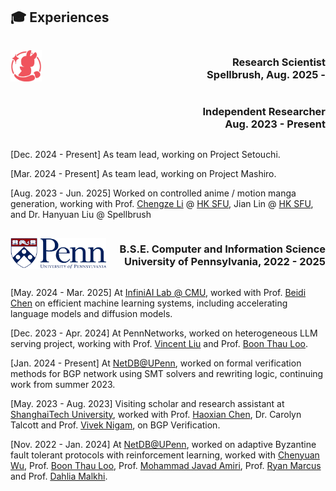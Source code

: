 ## 🎓 Experiences

<div style="display: flex; justify-content: space-between; align-items: center;">
  <img src="images/spellbrush.webp" style="height: 50px;">
  <div style="text-align: right;">
    <h3>Research Scientist<br>Spellbrush, Aug. 2025 -</h3>
  </div>
</div>

<div style="display: flex; justify-content: space-between; align-items: center;">
  <img src="" style="height: 50px;">
  <div style="text-align: right;">
    <h3>Independent Researcher<br>Aug. 2023 - Present</h3>
  </div>
</div>

[Dec. 2024 - Present] As team lead, working on Project Setouchi.

[Mar. 2024 - Present] As team lead, working on Project Mashiro.

[Aug. 2023 - Jun. 2025] Worked on controlled anime / motion manga generation, working with Prof. [Chengze Li](https://moeka.me/) @ [HK SFU](https://www.sfu.edu.hk/en/), Jian Lin @ [HK SFU](https://www.sfu.edu.hk/en/), and Dr. Hanyuan Liu @ Spellbrush

<div style="display: flex; justify-content: space-between; align-items: center;">
  <img src="images/upenn.png" style="height: 50px;">
  <div style="text-align: right;">
    <h3>B.S.E. Computer and Information Science<br>University of Pennsylvania, 2022 - 2025</h3>
  </div>
</div>

[May. 2024 - Mar. 2025] At [InfiniAI Lab @ CMU](https://keroro824.github.io/lab-page/people/), worked with Prof. [Beidi Chen](https://www.andrew.cmu.edu/user/beidic/) on efficient machine learning systems, including accelerating language models and diffusion models.

[Dec. 2023 - Apr. 2024] At PennNetworks, worked on heterogeneous LLM serving project, working with Prof. [Vincent Liu](https://vincen.tl) and Prof. [Boon Thau Loo](https://boonloo.cis.upenn.edu/).

[Jan. 2024 - Present] At [NetDB@UPenn](https://netdb.cis.upenn.edu/), worked on formal verification methods for BGP network using SMT solvers and rewriting logic, continuing work from summer 2023.

[May. 2023 - Aug. 2023] Visiting scholar and research assistant at [ShanghaiTech University](https://www.shanghaitech.edu.cn/eng/), worked with Prof. [Haoxian Chen](https://faculty.sist.shanghaitech.edu.cn/hxchen/), Dr. Carolyn Talcott and Prof. [Vivek Nigam](https://nigam.info/), on BGP Verification.

[Nov. 2022 - Jan. 2024] At [NetDB@UPenn](https://netdb.cis.upenn.edu/), worked on adaptive Byzantine fault tolerant protocols with reinforcement learning, worked with [Chenyuan Wu](https://chenyuanwu.com/), Prof. [Boon Thau Loo](https://boonloo.cis.upenn.edu/), Prof. [Mohammad Javad Amiri](https://www3.cs.stonybrook.edu/~amiri/), Prof. [Ryan Marcus](https://rmarcus.info/blog/) and Prof. [Dahlia Malkhi](https://malkhi.com/).
